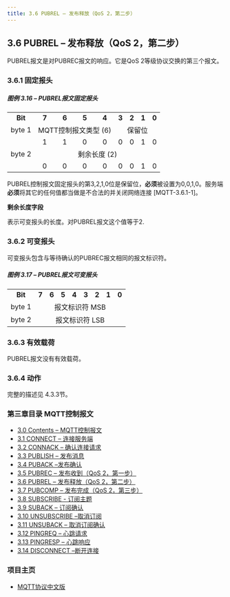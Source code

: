 ```yaml
---
title: 3.6 PUBREL – 发布释放（QoS 2，第二步）
---
```

## 3.6 PUBREL – 发布释放（QoS 2，第二步）

PUBREL报文是对PUBREC报文的响应。它是QoS 2等级协议交换的第三个报文。

### 3.6.1 固定报头

##### 图例 3.16 – PUBREL报文固定报头

<table style="text-align:center">
   <tr>
     <td align="center"><strong>Bit</strong></td>
     <td align="center"><strong>7</strong></td>
     <td align="center"><strong>6</strong></td>
     <td align="center"><strong>5</strong></td>
     <td align="center"><strong>4</strong></td>
     <td align="center"><strong>3</strong></td>
     <td align="center"><strong>2</strong></td>
     <td align="center"><strong>1</strong></td>
     <td align="center"><strong>0</strong></td>
   </tr>
   <tr>
     <td>byte 1</td>
     <td colspan="4" align="center">MQTT控制报文类型 (6)</td>
     <td colspan="4" align="center">保留位</td>
   </tr>
   <tr>
       <td></td>
       <td align="center">1</td>
       <td align="center">1</td>
       <td align="center">0</td>
       <td align="center">0</td>
       <td align="center">0</td>
       <td align="center">0</td>
       <td align="center">1</td>
       <td align="center">0</td>
     </tr>
   <tr>
     <td>byte 2</td>
     <td colspan="8" align="center">剩余长度 (2)</td>
   </tr>
   <tr>
       <td></td>
       <td align="center">0</td>
       <td align="center">0</td>
       <td align="center">0</td>
       <td align="center">0</td>
       <td align="center">0</td>
       <td align="center">0</td>
       <td align="center">1</td>
       <td align="center">0</td>
     </tr>
 </table>

PUBREL控制报文固定报头的第3,2,1,0位是保留位，**必须**被设置为0,0,1,0。服务端**必须**将其它的任何值都当做是不合法的并关闭网络连接 \[MQTT-3.6.1-1\]。

**剩余长度字段**

表示可变报头的长度。对PUBREL报文这个值等于2.

### 3.6.2 可变报头

可变报头包含与等待确认的PUBREC报文相同的报文标识符。

##### 图例 3.17 – PUBREL报文可变报头

<table style="text-align:center">
   <tr>
     <td align="center"><strong>Bit</strong></td>
     <td align="center"><strong>7</strong></td>
     <td align="center"><strong>6</strong></td>
     <td align="center"><strong>5</strong></td>
     <td align="center"><strong>4</strong></td>
     <td align="center"><strong>3</strong></td>
     <td align="center"><strong>2</strong></td>
     <td align="center"><strong>1</strong></td>
     <td align="center"><strong>0</strong></td>
   </tr>
   <tr>
     <td>byte 1</td>
     <td colspan="8" align="center">报文标识符 MSB</td>
   </tr>
   <tr>
     <td>byte 2</td>
     <td colspan="8" align="center">报文标识符 LSB</td>
   </tr>
 </table>

### 3.6.3 有效载荷

PUBREL报文没有有效载荷。

### 3.6.4 动作

完整的描述见 4.3.3节。


### 第三章目录 MQTT控制报文

- [3.0 Contents – MQTT控制报文](03-ControlPackets.md)
- [3.1 CONNECT – 连接服务端](0301-CONNECT.md)
- [3.2 CONNACK – 确认连接请求](0302-CONNACK.md)
- [3.3 PUBLISH – 发布消息](0303-PUBLISH.md)
- [3.4 PUBACK –发布确认](0304-PUBACK.md)
- [3.5 PUBREC – 发布收到（QoS 2，第一步）](0305-PUBREC.md)
- [3.6 PUBREL – 发布释放（QoS 2，第二步）](0306-PUBREL.md)
- [3.7 PUBCOMP – 发布完成（QoS 2，第三步）](0307-PUBCOMP.md)
- [3.8 SUBSCRIBE - 订阅主题](0308-SUBSCRIBE.md)
- [3.9 SUBACK – 订阅确认](0309-SUBACK.md)
- [3.10 UNSUBSCRIBE –取消订阅](0310-UNSUBSCRIBE.md)
- [3.11 UNSUBACK – 取消订阅确认](0311-UNSUBACK.md)
- [3.12 PINGREQ – 心跳请求](0312-PINGREQ.md)
- [3.13 PINGRESP – 心跳响应](0313-PINGRESP.md)
- [3.14 DISCONNECT –断开连接](0314-DISCONNECT.md)

### 项目主页

- [MQTT协议中文版](https://github.com/mcxiaoke/mqtt)


